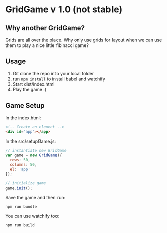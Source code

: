 GridGame v 1.0
(not stable)
====




Why another GridGame?
---------------------
Grids are all over the place. Why only use grids for layout when we can
use them to play a nice little fibinacci game?

Usage
-----
1. Git clone the repo into your local folder
2. run  ``` npm install ``` to install babel and watchify
2. Start dist/index.html
3. Play the game :)

Game Setup
---

In the index.html:
```html
<!-- Create an element -->
<div id="app"></app>
```

In the src/setupGame.js:
```js
// instantiate new GridGame
var game = new GridGame({
  rows: 50,
  columns: 50,
  el: 'app'
});

// initialize game
game.init();

```

Save the game and then run:

```
npm run bundle
```

You can use watchify too:
```
npm run build
```
